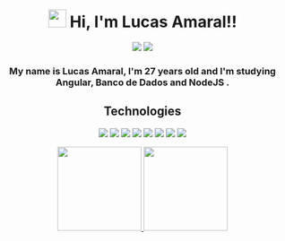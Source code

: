 <h1 align="center"><img src="https://media.giphy.com/media/hvRJCLFzcasrR4ia7z/giphy.gif" width="32px"> Hi, I'm Lucas Amaral!!</h1>

<p align="center">
    <a href="https://discord.com/users/611682159518023690"><img src="https://img.shields.io/badge/-Discord-87221e?style=for-the-badge&labelColor=19799e&color=11799e&logo=discord&logoColor=white&link=https://discord.com/users/2373133826576875522" /></a>
  <a href="https://www.linkedin.com/in/lucas-amaral-1b174b8b/"><img src="https://img.shields.io/badge/-Linkedin-87221e?style=for-the-badge&labelColor=19799e&color=11799e&logo=linkedin&logoColor=white&link=https://www.linkedin.com/in/lucas-amaral-1b174b8b/%22" /></a>
</p>


<h3 align="center"> My name is Lucas Amaral, I'm 27 years old and I'm studying <b> Angular, Banco de Dados and NodeJS </b>.</h4>

<h2 align="center"> Technologies </h2>

<p align="center">
  <img src="https://img.icons8.com/color/40/000000/html-5.svg">
  <img src="https://img.icons8.com/color/40/0080FF/css3.svg">
  <img src="https://img.icons8.com/color/40/000000/javascript.svg">
    <img src="https://img.icons8.com/color/40/typescript.svg">
  <img src="https://img.icons8.com/office/40/react.svg" >
   <img src="https://img.icons8.com/color/40/angularjs.svg">
    <img src="https://img.icons8.com/color/40/postgreesql.svg">
  <img src="https://img.icons8.com/windows/40/4caf50/node-js.svg">
  <!--<img src="https://img.icons8.com/color/40/000000/vue-js.png">
  <img src="https://img.icons8.com/ios/40/00758F/mysql-logo.png">
  <img src="https://img.icons8.com/color/40/000000/mongodb.png">
  <img src="https://img.icons8.com/color/40/000000/react-native.png">-->
</p>

<div align="center">
  <a href="https://github.com/Lucas-Silva-Amaral">
  <img height="150em" src="https://github-readme-stats.vercel.app/api?username=Lucas-Silva-Amaral&show_icons=true&theme=tokyonight&include_all_commits=true&count_private=true"/>
  <img height="150em" src="https://github-readme-stats.vercel.app/api/top-langs/?username=Lucas-Silva-Amaral&layout=compact&langs_count=7&theme=tokyonight"/>
</div>

